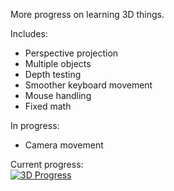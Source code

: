 More progress on learning 3D things.

Includes:

* Perspective projection
* Multiple objects
* Depth testing
* Smoother keyboard movement
* Mouse handling
* Fixed math

In progress:

* Camera movement

Current progress:
<br/>
[![3D Progress](https://img.youtube.com/vi/VPYSyqdmQYI/0.jpg)](https://www.youtube.com/watch?v=VPYSyqdmQYI)
